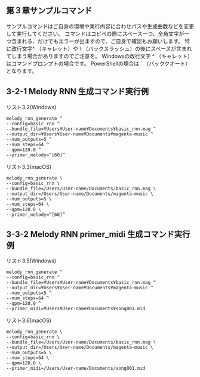## 第３章サンプルコマンド
サンプルコマンドはご自身の環境や実行内容に合わせパスや生成曲数などを変更して実行してください。 コマンドはコピペの際にスペース一つ、全角文字が一つ含まれる、だけでもエラーが出ますので、ご自身で確認もお願いします。 特に改行文字^ （キャレット）や \ （バックスラッシュ）の後にスペースが含まれてしまう場合がありますのでご注意を。 Windowsの改行文字 ^ （キャレット）はコマンドプロンプトの場合です。 PowerShellの場合は ` （バッククオート）となります。

## 3-2-1 Melody RNN 生成コマンド実行例

リスト3.2(Windows)
```
melody_rnn_generate ^
--config=basic_rnn ^
--bundle_file=¥Users¥User-name¥Documents¥basic_rnn.mag ^
--output_dir=¥Users¥User-name¥Documents¥magenta-music ^
--num_outputs=5 ^
--num_steps=64 ^
--qpm=120.0 ^
--primer_melody=”[60]”
```

リスト3.3(macOS)
```
melody_rnn_generate \
--config=basic_rnn \
--bundle_file=/Users/User-name/Documents/basic_rnn.mag \
--output_dir=/Users/User-name/Documents/magenta-music \
--num_outputs=5 \
--num_steps=64 \
--qpm=120.0 \
--primer_melody=”[60]”
```

## 3-3-2 Melody RNN primer_midi 生成コマンド実行例

リスト3.5(Windows)
```
melody_rnn_generate ^
--config=basic_rnn ^
--bundle_file=¥Users¥User-name¥Documents¥basic_rnn.mag ^
--output_dir=¥Users¥User-name¥Documents¥magenta-music ^
--num_outputs=5 ^
--num_steps=64 ^
--qpm=120.0 ^
--primer_midi=¥Users¥User-name¥Documents¥song001.mid
```

リスト3.6(macOS)
```
melody_rnn_generate \
--config=basic_rnn \
--bundle_file=/Users/User-name/Documents/basic_rnn.mag \
--output_dir=/Users/User-name/Documents/magenta-music \
--num_outputs=5 \
--num_steps=64 \
--qpm=120.0 \
--primer_midi=/Users/User-name/Documents/song001.mid
```
